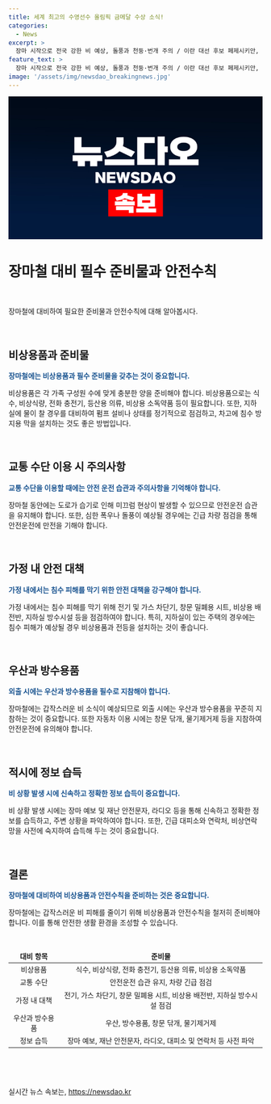 ```yaml
---
title: 세계 최고의 수영선수 올림픽 금메달 수상 소식!
categories:
  - News
excerpt: >
  장마 시작으로 전국 강한 비 예상, 돌풍과 천둥·번개 주의 / 이란 대선 후보 페제시키안, 개표 초반 선두 / 바이든, 건강 논란에 11월 이길것 강조 / 윤대통령, 제2연평해전 승전기념일에 평화는 힘으로 지킨다 / 고물가에 국내여행도 사치…집에 있겠다 직장인 속출 / 주유소 기름값 8주 만에 상승 전망 / 안보리, 북러 무기거래 논의…러 근거없어·한국 하늘 못가려 / 북, 김정은 참석 아래 전원회의 돌입…북러조약 후속조치 주목 / 간첩 이근안에게 억울한 옥살이…법원 유족에 7억원 배상 / 비트코인 2% 하락, 물가 둔화 지표에도 위태
feature_text: >
  장마 시작으로 전국 강한 비 예상, 돌풍과 천둥·번개 주의 / 이란 대선 후보 페제시키안, 개표 초반 선두 / 바이든, 건강 논란에 11월 이길것 강조 / 윤대통령, 제2연평해전 승전기념일에 평화는 힘으로 지킨다 / 고물가에 국내여행도 사치…집에 있겠다 직장인 속출 / 주유소 기름값 8주 만에 상승 전망 / 안보리, 북러 무기거래 논의…러 근거없어·한국 하늘 못가려 / 북, 김정은 참석 아래 전원회의 돌입…북러조약 후속조치 주목 / 간첩 이근안에게 억울한 옥살이…법원 유족에 7억원 배상 / 비트코인 2% 하락, 물가 둔화 지표에도 위태
image: '/assets/img/newsdao_breakingnews.jpg'
---
```


<p><img src="/assets/img/newsdao_breakingnews.jpg" alt="implanttips 속보" /></p>

<h1>장마철 대비 필수 준비물과 안전수칙</h1>

<p data-ke-size="size16">&nbsp;</p>

<p>장마철에 대비하여 필요한 준비물과 안전수칙에 대해 알아봅시다.</p>

<p data-ke-size="size16">&nbsp;</p>

<h2 data-ke-size="size26">비상용품과 준비물</h2>

<p><b><span style="color: #1a5490;">장마철에는 비상용품과 필수 준비물을 갖추는 것이 중요합니다.</span></b></p>

<p>비상용품은 각 가족 구성원 수에 맞게 충분한 양을 준비해야 합니다. 비상용품으로는 식수, 비상식량, 전화 충전기, 등산용 의류, 비상용 소독약품 등이 필요합니다. 또한, 지하실에 물이 찰 경우를 대비하여 펌프 설비나 상태를 정기적으로 점검하고, 차고에 침수 방지용 막을 설치하는 것도 좋은 방법입니다.</p>

<p data-ke-size="size16">&nbsp;</p>

<h2 data-ke-size="size26">교통 수단 이용 시 주의사항</h2>

<p><b><span style="color: #1a5490;">교통 수단을 이용할 때에는 안전 운전 습관과 주의사항을 기억해야 합니다.</span></b></p>

<p>장마철 동안에는 도로가 습기로 인해 미끄럼 현상이 발생할 수 있으므로 안전운전 습관을 유지해야 합니다. 또한, 심한 폭우나 돌풍이 예상될 경우에는 긴급 차량 점검을 통해 안전운전에 만전을 기해야 합니다.</p>

<p data-ke-size="size16">&nbsp;</p>

<h2 data-ke-size="size26">가정 내 안전 대책</h2>

<p><b><span style="color: #1a5490;">가정 내에서는 침수 피해를 막기 위한 안전 대책을 강구해야 합니다.</span></b></p>

<p>가정 내에서는 침수 피해를 막기 위해 전기 및 가스 차단기, 창문 밀폐용 시트, 비상용 배전반, 지하실 방수시설 등을 점검하여야 합니다. 특히, 지하실이 있는 주택의 경우에는 침수 피해가 예상될 경우 비상용품과 전등을 설치하는 것이 좋습니다.</p>

<p data-ke-size="size16">&nbsp;</p>

<h2 data-ke-size="size26">우산과 방수용품</h2>

<p><b><span style="color: #1a5490;">외출 시에는 우산과 방수용품을 필수로 지참해야 합니다.</span></b></p>

<p>장마철에는 갑작스러운 비 소식이 예상되므로 외출 시에는 우산과 방수용품을 꾸준히 지참하는 것이 중요합니다. 또한 자동차 이용 시에는 창문 닦개, 물기제거제 등을 지참하여 안전운전에 유의해야 합니다.</p>

<p data-ke-size="size16">&nbsp;</p>

<h2 data-ke-size="size26">적시에 정보 습득</h2>

<p><b><span style="color: #1a5490;">비 상황 발생 시에 신속하고 정확한 정보 습득이 중요합니다.</span></b></p>

<p>비 상황 발생 시에는 장마 예보 및 재난 안전문자, 라디오 등을 통해 신속하고 정확한 정보를 습득하고, 주변 상황을 파악하여야 합니다. 또한, 긴급 대피소와 연락처, 비상연락망을 사전에 숙지하여 습득해 두는 것이 중요합니다.</p>

<p data-ke-size="size16">&nbsp;</p>

<h2 data-ke-size="size26">결론</h2>

<p><b><span style="color: #1a5490;">장마철에 대비하여 비상용품과 안전수칙을 준비하는 것은 중요합니다.</span></b></p>

<p>장마철에는 갑작스러운 비 피해를 줄이기 위해 비상용품과 안전수칙을 철저히 준비해야 합니다. 이를 통해 안전한 생활 환경을 조성할 수 있습니다.</p>

<p data-ke-size="size16">&nbsp;</p>

<table>
    <thead>
        <tr>
            <td style="text-align: center; height: 17px;"><b>대비 항목</b></td>
            <td style="text-align: center; height: 17px;"><b>준비물</b></td>
        </tr>
    </thead>
    <tbody>
        <tr>
            <td style="text-align: center; height: 17px;">비상용품</td>
            <td style="text-align: center; height: 17px;">식수, 비상식량, 전화 충전기, 등산용 의류, 비상용 소독약품</td>
        </tr>
        <tr>
            <td style="text-align: center; height: 17px;">교통 수단</td>
            <td style="text-align: center; height: 17px;">안전운전 습관 유지, 차량 긴급 점검</td>
        </tr>
        <tr>
            <td style="text-align: center; height: 17px;">가정 내 대책</td>
            <td style="text-align: center; height: 17px;">전기, 가스 차단기, 창문 밀폐용 시트, 비상용 배전반, 지하실 방수시설 점검</td>
        </tr>
        <tr>
            <td style="text-align: center; height: 17px;">우산과 방수용품</td>
            <td style="text-align: center; height: 17px;">우산, 방수용품, 창문 닦개, 물기제거제</td>
        </tr>
        <tr>
            <td style="text-align: center; height: 17px;">정보 습득</td>
            <td style="text-align: center; height: 17px;">장마 예보, 재난 안전문자, 라디오, 대피소 및 연락처 등 사전 파악</td>
        </tr>
    </tbody>
</table>

<p data-ke-size="size16">&nbsp;</p>

<p data-ke-size="size16">&nbsp;</p>
실시간 뉴스 속보는, <a href="https://newsdao.kr" rel="dofollow">https://newsdao.kr</a>


